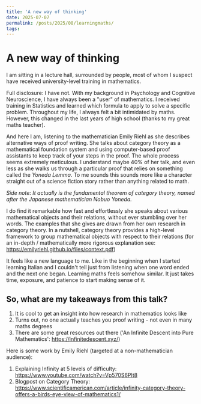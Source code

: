 ```yaml
---
title: 'A new way of thinking'
date: 2025-07-07
permalink: /posts/2025/08/learningmaths/
tags:
---
```


A new way of thinking
=====
I am sitting in a lecture hall, surrounded by people, most of whom I suspect have received university-level training in mathematics.

Full disclosure: I have not. With my background in Psychology and Cognitive Neuroscience, I have always been a "user" of mathematics. I received training in Statistics and learned which formula to apply to solve a specific problem.
Throughout my life, I always felt a bit intimidated by maths. However, this changed in the last years of high school (thanks to my great maths teacher).

And here I am, listening to the mathematician Emily Riehl as she describes alternative ways of proof writing. She talks about category theory as a mathematical foundation system and using computer-based proof assistants to keep track of your steps in the proof. The whole process seems extremely meticulous.
I understand maybe 40% of her talk, and even less as she walks us through a particular proof that relies on something called the *Yoneda Lemma*. To me sounds this sounds more like a character straight out of a science fiction story rather than anything related to math.

*Side note: It actually is the fundamental theorem of category theory, named after the Japanese mathematician Nobuo Yoneda.*

I do find it remarkable how fast and effortlessly she speaks about various mathematical objects and their relations, without ever stumbling over her words.
The examples that she gives are drawn from her own research in category theory.
In a nutshell, category theory provides a high-level framework to group mathematical objects with respect to their relations (for an in-depth / mathematically more rigorous explanation see: https://emilyriehl.github.io/files/context.pdf)

It feels like a new language to me. Like in the beginning when I started learning Italian and I couldn't tell just from listening when one word ended and the next one began. Learning maths feels somehow similar. It just takes time, exposure, and patience to start making sense of it.

## So, what are my takeaways from this talk?

1. It is cool to get an insight into how research in mathematics looks like
2. Turns out, no one actually teaches you proof writing - not even in many maths degrees
3. There are some great resources out there ('An Infinite Descent into Pure Mathematics': https://infinitedescent.xyz/)
   

Here is some work by Emily Riehl (targeted at a non-mathematician audience):
1. Explaining  Infinity at 5 levels of difficulty: https://www.youtube.com/watch?v=Vp570S6Plt8 
2. Blogpost on Category Theory: https://www.scientificamerican.com/article/infinity-category-theory-offers-a-birds-eye-view-of-mathematics1/ 




